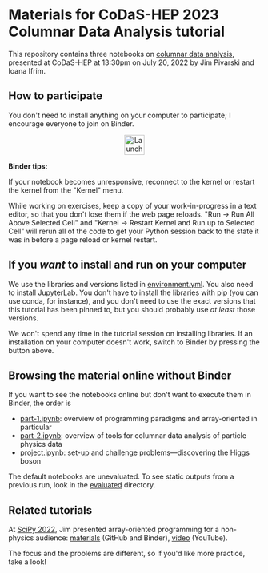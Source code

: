 # Materials for CoDaS-HEP 2023 Columnar Data Analysis tutorial

This repository contains three notebooks on [columnar data analysis](https://indico.cern.ch/event/1287965/timetable/#41-columnar-data-analysis), presented at CoDaS-HEP at 13:30pm on July 20, 2022 by Jim Pivarski and Ioana Ifrim.

## How to participate

You don't need to install anything on your computer to participate; I encourage everyone to join on Binder.

<p align="center">
  <a href="https://mybinder.org/v2/gh/jpivarski-talks/2022-08-03-codas-hep-columnar-tutorial/v1.1?urlpath=lab/tree/part-1.ipynb">
    <img src="https://mybinder.org/badge_logo.svg" alt="Launch Binder" height="40">
  </a>
</p>

**Binder tips:**

If your notebook becomes unresponsive, reconnect to the kernel or restart the kernel from the "Kernel" menu.

While working on exercises, keep a copy of your work-in-progress in a text editor, so that you don't lose them if the web page reloads. "Run → Run All Above Selected Cell" and "Kernel → Restart Kernel and Run up to Selected Cell" will rerun all of the code to get your Python session back to the state it was in before a page reload or kernel restart.

## If you _want_ to install and run on your computer

We use the libraries and versions listed in [environment.yml](environment.yml). You also need to install JupyterLab. You don't have to install the libraries with pip (you can use conda, for instance), and you don't need to use the exact versions that this tutorial has been pinned to, but you should probably use _at least_ those versions.

We won't spend any time in the tutorial session on installing libraries. If an installation on your computer doesn't work, switch to Binder by pressing the button above.

## Browsing the material online without Binder

If you want to see the notebooks online but don't want to execute them in Binder, the order is

   * [part-1.ipynb](part-1.ipynb): overview of programming paradigms and array-oriented in particular
   * [part-2.ipynb](part-2.ipynb): overview of tools for columnar data analysis of particle physics data
   * [project.ipynb](project.ipynb): set-up and challenge problems—discovering the Higgs boson

The default notebooks are unevaluated. To see static outputs from a previous run, look in the [evaluated](evaluated) directory.

## Related tutorials

At [SciPy 2022](https://www.scipy2022.scipy.org/tutorials-schedule), Jim presented array-oriented programming for a non-physics audience: [materials](https://github.com/jpivarski-talks/2022-07-11-scipy-loopy-tutorial#readme) (GitHub and Binder), [video](https://youtu.be/Dovyd72eD70) (YouTube).

The focus and the problems are different, so if you'd like more practice, take a look!
